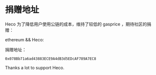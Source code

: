 # 捐赠地址

Heco 为了降低用户使用公链的成本，维持了较低的 gasprice ，期待社区的捐赠：

ethereum && Heco:

捐赠地址：

```
0x078Bb71a6ad43883ECE9A4dB3d5EDcAF789A7EC8
```

Thanks a lot to support Heco.